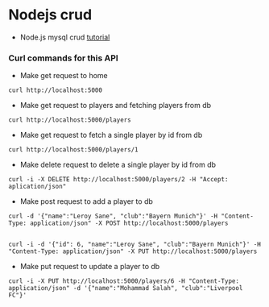 # Nodejs crud

 - Node.js mysql crud [tutorial](https://www.youtube.com/watch?v=f5kye3ESXE8&t=924s)

 ### Curl commands for this API

 - Make get request to home  
```
curl http://localhost:5000
```
 - Make get request to players and fetching players from db  
```
curl http://localhost:5000/players
```
 - Make get request to fetch a single player by id from db  
```
curl http://localhost:5000/players/1
```
 - Make delete request to delete a single player by id from db  
```
curl -i -X DELETE http://localhost:5000/players/2 -H "Accept: aplication/json"
```

 - Make post request to add a player to db  
```
curl -d '{"name":"Leroy Sane", "club":"Bayern Munich"}' -H "Content-Type: application/json" -X POST http://localhost:5000/players


curl -i -d '{"id": 6, "name":"Leroy Sane", "club":"Bayern Munich"}' -H "Content-Type: application/json" -X PUT http://localhost:5000/players
```

 - Make put request to update a player to db  
```
curl -i -X PUT http://localhost:5000/players/6 -H "Content-Type: application/json" -d '{"name":"Mohammad Salah", "club":"Liverpool FC"}'
```